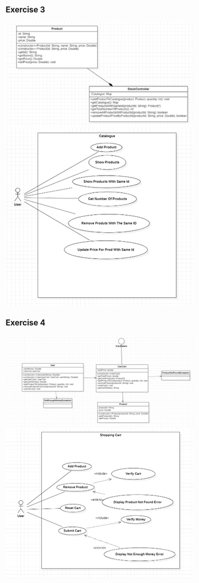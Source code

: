 ## Exercise 3

![Exercise 3 image](docs/pb3A.png)
![Exercise 3 image](docs/pb3B.png)

## Exercise 4

![Exercise 4 image](docs/pb4A.png)
![Exercise 4 image](docs/pb4B.png)
